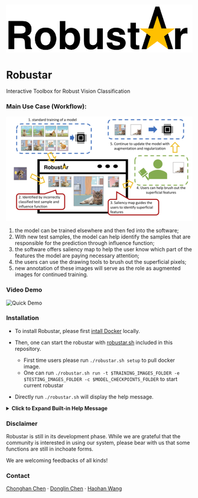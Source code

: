 ![Logo](readme_support/logo_long.png "logo")

# Robustar
Interactive Toolbox for Robust Vision Classification

### Main Use Case (Workflow): 

![workflow](readme_support/RobustarFunction.png "workflow")

1.	the model can be trained elsewhere and then fed into the software; 
2.	With new test samples, the model can help identify the samples that are responsible for the prediction through influence function; 
3.	the software offers saliency map to help the user know which part of the features the model are paying necessary attention; 
4.	the users can use the drawing tools to brush out the superficial pixels; 
5.	new annotation of these images will serve as the role as augmented images for continued training.

### Video Demo

![Quick Demo](readme_support/simpleDemo.gif "demo")

### Installation 

- To install Robustar, please first [intall Docker](https://docs.docker.com/engine/install/) locally. 
- Then, one can start the robustar with [robustar.sh](https://github.com/HaohanWang/Robustar/blob/main/robustar.sh) included in this repository.  

  - First time users please run `./robustar.sh setup` to pull docker image. 
  - One can run `./robustar.sh run -t $TRAINING_IMAGES_FOLDER -e $TESTING_IMAGES_FOLDER -c $MODEL_CHECKPOINTS_FOLDER` to start current robustar

- Directly run `./robustar.sh` will display the help message. 

<details>
  <summary><b>Click to Expand Built-in Help Message</b></summary>

  > Help documentation for robustar.
> 
> Basic usage: robustar [command]
> 
> [command] can be one of the following: setup, run.
> 
> setup will prepare and pulling the docker image.
> 
> run will start to run the system.
> 
> Command line switches are optional. The following switches are recognized.
> 
> -p  --Sets the value for the port docker forwards to. Default is 8000.
> 
> -a  --Sets the value for the tag of the image. Default is latest.
> 
> -n  --Sets the value for the name of the docker container. Default is robustar.
> 
> -t  --Sets the path of training images folder. Currently only supports the PyTorch DataLoader folder structure
> 
> -e  --Sets the path of testing images folder. Currently only supports the PyTorch DataLoader folder structure
> 
> -i  --Sets the path of the calculation result of the influence function.
> 
> -c  --Sets the path of model check points folder.
> 
> -o  --Sets the path of configuration file. Default is config.txt.
> 
> -h  --Displays this help message. No further functions are performed.
  
</details>

### Disclaimer

Robustar is still in its development phase.
While we are grateful that the community is interested in using our system, please bear with us that some functions are still in inchoate forms. 

We are welcoming feedbacks of all kinds! 

### Contact

[Chonghan Chen](https://github.com/PaulCCCCCCH)
&middot; 
[Donglin Chen](https://github.com/don-lin) 
&middot;
[Haohan Wang](http://www.cs.cmu.edu/~haohanw/) 
